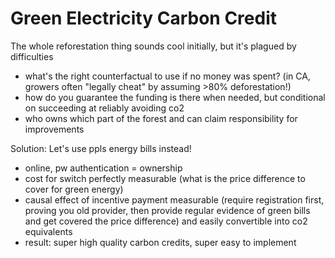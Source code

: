 # Green Electricity Carbon Credit

The whole reforestation thing sounds cool initially, but it's plagued by difficulties
- what's the right counterfactual to use if no money was spent? (in CA, growers often "legally cheat" by assuming >80% deforestation!)
- how do you guarantee the funding is there when needed, but conditional on succeeding at reliably avoiding co2
- who owns which part of the forest and can claim responsibility for improvements

Solution: Let's use ppls energy bills instead!
- online, pw authentication = ownership
- cost for switch perfectly measurable (what is the price difference to cover for green energy)
- causal effect of incentive payment measurable (require registration first, proving you old provider, then provide regular evidence of green bills and get covered the price difference) and easily convertible into co2 equivalents
- result: super high quality carbon credits, super easy to implement
